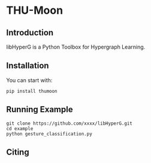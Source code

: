 THU-Moon
===

Introduction
---
libHyperG is a Python Toolbox for Hypergraph Learning.


Installation
---
You can start with:  

    pip install thumoon

Running Example
---

    git clone https://github.com/xxxx/libHyperG.git
    cd example
    python gesture_classification.py


Citing
---